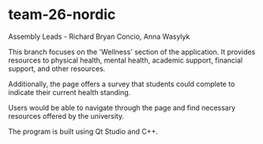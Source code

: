# team-26-nordic

Assembly Leads - Richard Bryan Concio, Anna Wasylyk

This branch focuses on the 'Wellness' section of the application. It provides resources to physical health, mental health, academic support, financial support, and other resources.

Additionally, the page offers a survey that students could complete to indicate their current health standing.

Users would be able to navigate through the page and find necessary resources offered by the university.

The program is built using Qt Studio and C++.